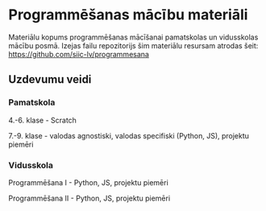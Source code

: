 # Programmēšanas mācību materiāli

Materiālu kopums programmēšanas mācīšanai pamatskolas un vidusskolas mācību posmā.
Izejas failu repozitorijs šim materiālu resursam atrodas šeit: https://github.com/siic-lv/programmesana

## Uzdevumu veidi

### Pamatskola

4.-6. klase - Scratch

7.-9. klase - valodas agnostiski, valodas specifiski (Python, JS), projektu piemēri

### Vidusskola

Programmēšana I - Python, JS, projektu piemēri

Programmēšana II - Python, JS, projektu piemēri
